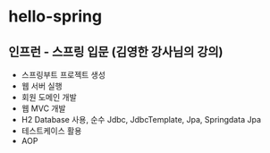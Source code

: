 # hello-spring


## 인프런 - 스프링 입문 (김영한 강사님의 강의)

+ 스프링부트 프로젝트 생성
+ 웹 서버 실행
+ 회원 도메인 개발
+ 웹 MVC 개발
+ H2 Database 사용, 순수 Jdbc, JdbcTemplate, Jpa, Springdata Jpa
+ 테스트케이스 활용
+ AOP
